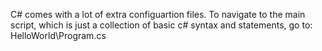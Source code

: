 C# comes with a lot of extra configuartion files.
To navigate to the main script, which is just a collection of basic c# syntax and statements, go to:
  HelloWorld\Program.cs
